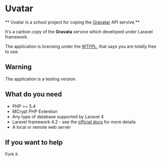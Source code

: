 # Uvatar

** Uvatar is a school project for coping the [Gravatar](https://gravatar.com/) API servive.**

It's a carbon copy of the **Gravata** service which developed under Laravel framework.

The application is licensing under the [WTFPL](http://www.wtfpl.net/txt/copying/), that says you are totally free to use.

## Warning
The application is a testing version.

## What do you need
* PHP >= 5.4
* MCrypt PHP Extention
* Any type of database supported by Laravel 4
* Laravel framework 4.2 - see the [official docs](http://laravel.com/docs/4.2) for more details
* A local or remote web server

## If you want to help
Fork it.
